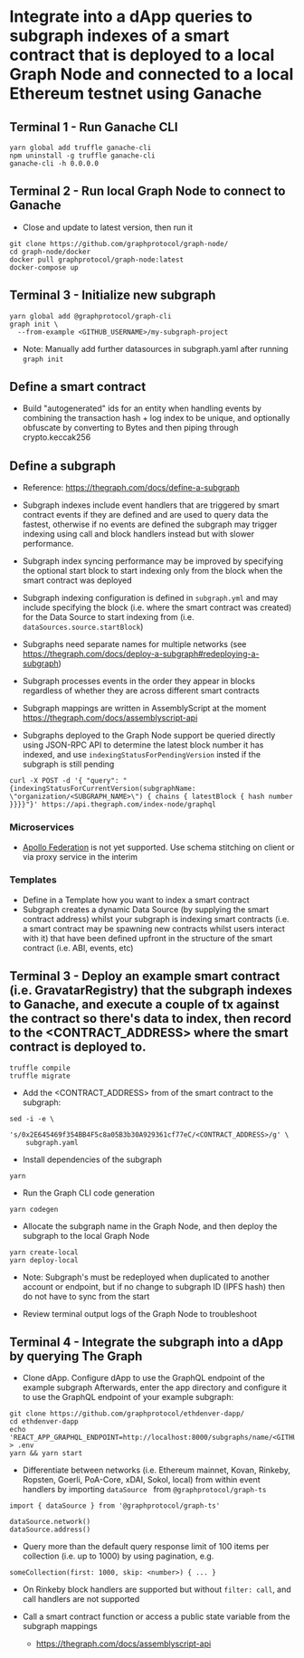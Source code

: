 # Integrate into a dApp queries to subgraph indexes of a smart contract that is deployed to a local Graph Node and connected to a local Ethereum testnet using Ganache

## Terminal 1 - Run Ganache CLI

```
yarn global add truffle ganache-cli
npm uninstall -g truffle ganache-cli
ganache-cli -h 0.0.0.0
```

## Terminal 2 - Run local Graph Node to connect to Ganache

* Close and update to latest version, then run it
```
git clone https://github.com/graphprotocol/graph-node/
cd graph-node/docker
docker pull graphprotocol/graph-node:latest
docker-compose up
```

## Terminal 3 - Initialize new subgraph

```
yarn global add @graphprotocol/graph-cli
graph init \
  --from-example <GITHUB_USERNAME>/my-subgraph-project
```

* Note: Manually add further datasources in subgraph.yaml after running `graph init`

## Define a smart contract

* Build "autogenerated" ids for an entity when handling events by combining the transaction hash + log index to be unique, and optionally obfuscate by converting to Bytes and then piping through crypto.keccak256

## Define a subgraph

* Reference: https://thegraph.com/docs/define-a-subgraph

* Subgraph indexes include event handlers that are triggered by smart contract events if they are defined and are used to query data the fastest, otherwise if no events are defined the subgraph may trigger indexing using call and block handlers instead but with slower performance.
* Subgraph index syncing performance may be improved by specifying the optional start block to start indexing only from the block when the smart contract was deployed 
* Subgraph indexing configuration is defined in `subgraph.yml` and may include specifying the block (i.e. where the smart contract was created) for the Data Source to start indexing from (i.e. `dataSources.source.startBlock`) 
* Subgraphs need separate names for multiple networks (see https://thegraph.com/docs/deploy-a-subgraph#redeploying-a-subgraph)
* Subgraph processes events in the order they appear in blocks regardless of whether they are across different smart contracts
* Subgraph mappings are written in AssemblyScript at the moment https://thegraph.com/docs/assemblyscript-api
* Subgraphs deployed to the Graph Node support be queried directly using JSON-RPC API to determine the latest block number it has indexed, and use `indexingStatusForPendingVersion` insted if the subgraph is still pending
```
curl -X POST -d '{ "query": "{indexingStatusForCurrentVersion(subgraphName: \"organization/<SUBGRAPH_NAME>\") { chains { latestBlock { hash number }}}}"}' https://api.thegraph.com/index-node/graphql
``` 

### Microservices

* [Apollo Federation](https://www.apollographql.com/docs/federation/) is not yet supported. Use schema stitching on client or via proxy service in the interim

### Templates

* Define in a Template how you want to index a smart contract
* Subgraph creates a dynamic Data Source (by supplying the smart contract address) whilst your subgraph is indexing smart contracts (i.e. a smart contract may be spawning new contracts whilst users interact with it) that have been defined upfront in the structure of the smart contract (i.e. ABI, events, etc)  

## Terminal 3 - Deploy an example smart contract (i.e. GravatarRegistry) that the subgraph indexes to Ganache, and execute a couple of tx against the contract so there's data to index, then record to the <CONTRACT_ADDRESS> where the smart contract is deployed to.

```
truffle compile
truffle migrate
```

* Add the <CONTRACT_ADDRESS> from of the smart contract to the subgraph:
```
sed -i -e \
    's/0x2E645469f354BB4F5c8a05B3b30A929361cf77eC/<CONTRACT_ADDRESS>/g' \
    subgraph.yaml
```

* Install dependencies of the subgraph
```
yarn
```

* Run the Graph CLI code generation
```
yarn codegen
```

* Allocate the subgraph name in the Graph Node, and then deploy the subgraph to the local Graph Node

```
yarn create-local
yarn deploy-local
```

  * Note: Subgraph's must be redeployed when duplicated to another account or endpoint, but if no change to subgraph ID (IPFS hash) then do not have to sync from the start 

* Review terminal output logs of the Graph Node to troubleshoot

## Terminal 4 - Integrate the subgraph into a dApp by querying The Graph

* Clone dApp. Configure dApp to use the GraphQL endpoint of the example subgraph
Afterwards, enter the app directory and configure it to use the GraphQL endpoint of your example subgraph:

```
git clone https://github.com/graphprotocol/ethdenver-dapp/
cd ethdenver-dapp
echo 'REACT_APP_GRAPHQL_ENDPOINT=http://localhost:8000/subgraphs/name/<GITHUB_USERNAME>/<SUBGRAPH_NAME>' > .env
yarn && yarn start
```

* Differentiate between networks (i.e. Ethereum mainnet, Kovan, Rinkeby, Ropsten, Goerli, PoA-Core, xDAI, Sokol, local) from within event handlers by importing `dataSource ` from `@graphprotocol/graph-ts`
```
import { dataSource } from '@graphprotocol/graph-ts'

dataSource.network()
dataSource.address()
```

* Query more than the default query response limit of 100 items per collection (i.e. up to 1000) by using pagination, e.g.
```
someCollection(first: 1000, skip: <number>) { ... }
``` 

* On Rinkeby block handlers are supported but without `filter: call`, and call handlers are not supported

* Call a smart contract function or access a public state variable from the subgraph mappings
  * https://thegraph.com/docs/assemblyscript-api